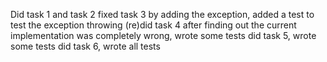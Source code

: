 Did task 1 and task 2
fixed task 3 by adding the exception, added a test to test the exception throwing
(re)did task 4 after finding out the current implementation was completely wrong, wrote some tests
did task 5, wrote some tests
did task 6, wrote all tests
